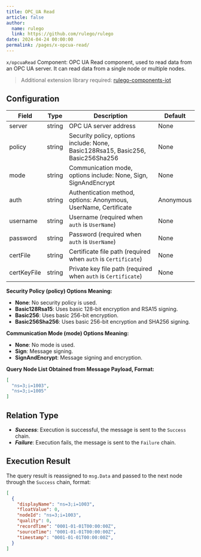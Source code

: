 ```yaml
---
title: OPC_UA Read
article: false
author: 
  name: rulego
  link: https://github.com/rulego/rulego
date: 2024-04-24 00:00:00
permalink: /pages/x-opcua-read/
---
```


`x/opcuaRead` Component: <Badge text="v0.28.0+"/> OPC UA Read component, used to read data from an OPC UA server. It can read data from a single node or multiple nodes.

>Additional extension library required: [rulego-components-iot](https://github.com/rulego/rulego-components-iot)

## Configuration

| Field       | Type   | Description                                                                     | Default   |
|-------------|--------|---------------------------------------------------------------------------------|-----------|
| server      | string | OPC UA server address                                                           | None      |
| policy      | string | Security policy, options include: None, Basic128Rsa15, Basic256, Basic256Sha256 | None      |
| mode        | string | Communication mode, options include: None, Sign, SignAndEncrypt                 | None      |
| auth        | string | Authentication method, options: Anonymous, UserName, Certificate                | Anonymous |
| username    | string | Username (required when `auth` is `UserName`)                                   | None      |
| password    | string | Password (required when `auth` is `UserName`)                                   | None      |
| certFile    | string | Certificate file path (required when `auth` is `Certificate`)                   | None      |
| certKeyFile | string | Private key file path (required when `auth` is `Certificate`)                   | None      |

**Security Policy (policy) Options Meaning:**

- **None**: No security policy is used.
- **Basic128Rsa15**: Uses basic 128-bit encryption and RSA15 signing.
- **Basic256**: Uses basic 256-bit encryption.
- **Basic256Sha256**: Uses basic 256-bit encryption and SHA256 signing.

**Communication Mode (mode) Options Meaning:**

- **None**: No mode is used.
- **Sign**: Message signing.
- **SignAndEncrypt**: Message signing and encryption.

**Query Node List Obtained from Message Payload, Format:**
```json
[
  "ns=3;i=1003",
  "ns=3;i=1005"
]
```

## Relation Type

- ***Success***: Execution is successful, the message is sent to the `Success` chain.
- ***Failure***: Execution fails, the message is sent to the `Failure` chain.

## Execution Result

The query result is reassigned to `msg.Data` and passed to the next node through the `Success` chain, format:
```json
[
  {
    "displayName": "ns=3;i=1003",
    "floatValue": 0,
    "nodeId": "ns=3;i=1003",
    "quality": 0,
    "recordTime": "0001-01-01T00:00:00Z",
    "sourceTime": "0001-01-01T00:00:00Z",
    "timestamp": "0001-01-01T00:00:00Z",
  }
]
```
